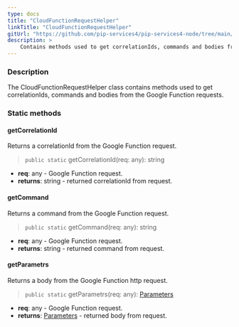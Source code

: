 ```yaml
---
type: docs
title: "CloudFunctionRequestHelper"
linkTitle: "CloudFunctionRequestHelper"
gitUrl: "https://github.com/pip-services4/pip-services4-node/tree/main/pip-services4-gcp-node"
description: >
    Contains methods used to get correlationIds, commands and bodies from the Google Function requests.
---
```


### Description

The CloudFunctionRequestHelper class contains methods used to get correlationIds, commands and bodies from the Google Function requests.


### Static methods

#### getCorrelationId
Returns a correlationId from the Google Function request.

> `public static` getCorrelationId(req: any): string

- **req**: any - Google Function request.
- **returns**: string - returned correlationId from request.

#### getCommand
Returns a command from the Google Function request.

> `public static` getCommand(req: any): string

- **req**: any - Google Function request.
- **returns**: string - returned command from request.

#### getParametrs
Returns a body from the Google Function http request.

> `public static` getParametrs(req: any): [Parameters](../../../commons/run/parameters)

- **req**: any - Google Function request.
- **returns**: [Parameters](../../../commons/run/parameters) - returned body from request.
